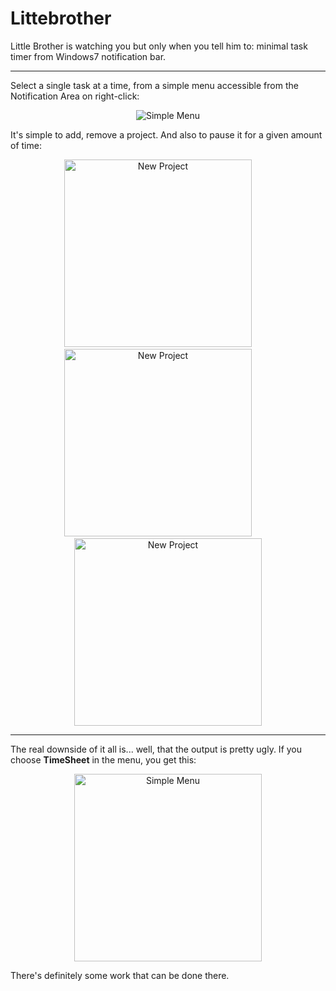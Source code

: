 # Littebrother
Little Brother is watching you but only when you tell him to: minimal task timer from Windows7 notification bar.

------
Select a single task at a time, from a simple menu accessible from the Notification Area on right-click:
<p align="center">
  <img alt="Simple Menu" src="https://github.com/androuchka/littebrother/blob/master/Screenshots/Menu.png">
</p>

It's simple to add, remove a project. And also to pause it for a given amount of time:
<p align="center">
  <img height="300" alt="New Project" src="https://github.com/androuchka/littebrother/blob/master/Screenshots/NewProject.png">
  &emsp;&emsp;
  <img height="300" alt="New Project" src="https://github.com/androuchka/littebrother/blob/master/Screenshots/Remove.png">
  &emsp;&emsp;
  <img height="300" alt="New Project" src="https://github.com/androuchka/littebrother/blob/master/Screenshots/PauseRemind.png">
</p>

------

The real downside of it all is... well, that the output is pretty ugly. If you choose __TimeSheet__ in the menu, you get this:

<p align="center">
  <img height="300" alt="Simple Menu" src="https://github.com/androuchka/littebrother/blob/master/Screenshots/Timesheet.png">
</p>

There's definitely some work that can be done there.
